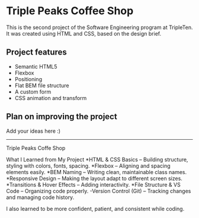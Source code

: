 # Triple Peaks Coffee Shop

This is the second project of the Software Engineering program at TripleTen. It was created using HTML and CSS, based on the design brief.

## Project features

- Semantic HTML5
- Flexbox
- Positioning
- Flat BEM file structure
- A custom form
- CSS animation and transform

## Plan on improving the project

Add your ideas here :)

---

Triple Peaks Coffe Shop

What I Learned from My Project
*HTML & CSS Basics – Building structure, styling with colors, fonts, spacing.
*Flexbox – Aligning and spacing elements easily.
*BEM Naming – Writing clean, maintainable class names.
*Responsive Design – Making the layout adapt to different screen sizes.
*Transitions & Hover Effects – Adding interactivity.
*File Structure & VS Code – Organizing code properly.
-Version Control (Git) – Tracking changes and managing code history.

I also learned to be more confident, patient, and consistent while coding.
